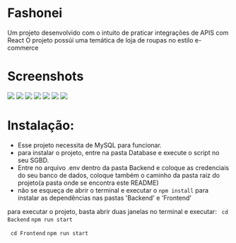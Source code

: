 # Fashonei

Um projeto desenvolvido com o intuito de praticar integrações de APIS com React
O projeto possúi uma temática de loja de roupas no estilo e-commerce

# Screenshots

<img src='./screenshots/Screenshot1.jpg'>

<img src='./screenshots/Screenshot2.jpg'>

<img src='./screenshots/Screenshot3.jpg'>

<img src='./screenshots/Screenshot4.jpg'>

<img src='./screenshots/Screenshot5.jpg'>

<img src='./screenshots/Screenshot6.jpg'>

<img src='./screenshots/Screenshot7.jpg'>

# Instalação:
+ Esse projeto necessita de MySQL para funcionar.
+ para instalar o projeto, entre na pasta Database e execute o script no seu SGBD.
+ Entre no arquivo .env dentro da pasta Backend e coloque as credenciais do seu banco de dados, coloque também o caminho da pasta raiz do projeto(a pasta onde se encontra este README)
+ não se esqueça de abrir o terminal e executar o ````npm install```` para instalar as dependências nas pastas  'Backend' e 'Frontend'

para executar o projeto, basta abrir duas janelas no terminal e executar:
```` cd Backend````
```` npm run start ````

```` cd Frontend````
```` npm run start ````

